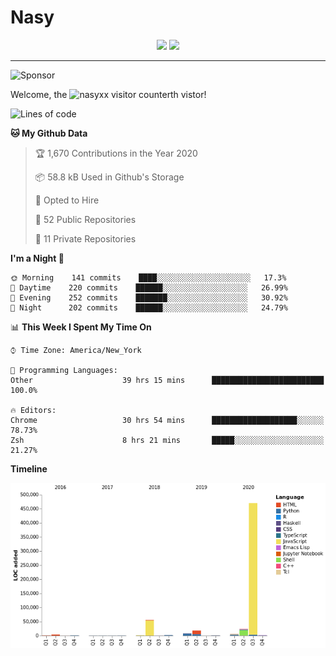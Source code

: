 # Nasy

<p align="center">
<img height="200" src="https://github-readme-stats.vercel.app/api?username=nasyxx&count_private=true&show_icons=true&theme=dracula&include_all_commits=true"/>
<img height="200" src="https://github-readme-stats.vercel.app/api/top-langs/?username=nasyxx&theme=dracula&hide=html,jupyter+notebook&count_private=true&show_icons=true"/>
</p>
  
----------------

![Sponsor](https://img.shields.io/static/v1.svg?label=Sponsor&message=%E2%9D%A4&logo=GitHub&style=flat&color=pink)
 
Welcome, the ![nasyxx visitor counter](https://count.getloli.com/get/@nasyxx?theme=rule34)th vistor!
 
<!--START_SECTION:waka-->
![Lines of code](https://img.shields.io/badge/From%20Hello%20World%20I%27ve%20Written-34.1%20million%20lines%20of%20code-blue)

**🐱 My Github Data** 

> 🏆 1,670 Contributions in the Year 2020
 > 
> 📦 58.8 kB Used in Github's Storage 
 > 
> 💼 Opted to Hire
 > 
> 📜 52 Public Repositories
 > 
> 🔑 11 Private Repositories 

**I'm a Night 🦉** 

```text
🌞 Morning    141 commits    ████░░░░░░░░░░░░░░░░░░░░░   17.3% 
🌆 Daytime    220 commits    ██████░░░░░░░░░░░░░░░░░░░   26.99% 
🌃 Evening    252 commits    ███████░░░░░░░░░░░░░░░░░░   30.92% 
🌙 Night      202 commits    ██████░░░░░░░░░░░░░░░░░░░   24.79%

```


📊 **This Week I Spent My Time On** 

```text
⌚︎ Time Zone: America/New_York

💬 Programming Languages: 
Other                    39 hrs 15 mins      █████████████████████████   100.0%

🔥 Editors: 
Chrome                   30 hrs 54 mins      ███████████████████░░░░░░   78.73% 
Zsh                      8 hrs 21 mins       █████░░░░░░░░░░░░░░░░░░░░   21.27%

```

**Timeline**

![Chart not found](https://github.com/nasyxx/nasyxx/blob/master/charts/bar_graph.png) 


<!--END_SECTION:waka-->

<!-- ![visitors](https://visitor-badge.laobi.icu/badge?page_id=nasyxx.nasyxx) -->
